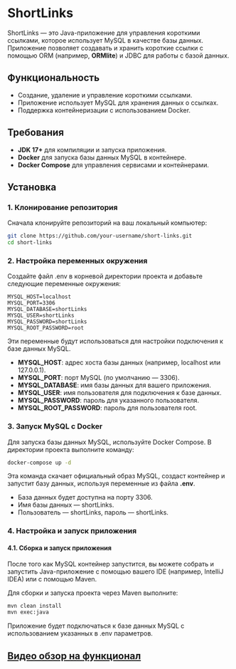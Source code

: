 # ShortLinks

ShortLinks — это Java-приложение для управления короткими ссылками, которое использует MySQL в качестве базы данных. Приложение позволяет создавать и хранить короткие ссылки с помощью ORM (например, **ORMlite**) и JDBC для работы с базой данных.

## Функциональность

- Создание, удаление и управление короткими ссылками.
- Приложение использует MySQL для хранения данных о ссылках.
- Поддержка контейнеризации с использованием Docker.

## Требования

- **JDK 17+** для компиляции и запуска приложения.
- **Docker** для запуска базы данных MySQL в контейнере.
- **Docker Compose** для управления сервисами и контейнерами.

## Установка

### 1. Клонирование репозитория

Сначала клонируйте репозиторий на ваш локальный компьютер:

```bash
git clone https://github.com/your-username/short-links.git
cd short-links
```


### 2. Настройка переменных окружения
Создайте файл .env в корневой директории проекта и добавьте следующие переменные окружения:

```env
MYSQL_HOST=localhost
MYSQL_PORT=3306
MYSQL_DATABASE=shortLinks
MYSQL_USER=shortLinks
MYSQL_PASSWORD=shortLinks
MYSQL_ROOT_PASSWORD=root
```
Эти переменные будут использоваться для настройки подключения к базе данных MySQL.

- **MYSQL_HOST**: адрес хоста базы данных (например, localhost или 127.0.0.1).
- **MYSQL_PORT**: порт MySQL (по умолчанию — 3306).
- **MYSQL_DATABASE**: имя базы данных для вашего приложения.
- **MYSQL_USER**: имя пользователя для подключения к базе данных.
- **MYSQL_PASSWORD**: пароль для указанного пользователя.
- **MYSQL_ROOT_PASSWORD**: пароль для пользователя root.

### 3. Запуск MySQL с Docker
Для запуска базы данных MySQL, используйте Docker Compose. В директории проекта выполните команду:
```bash
docker-compose up -d
```

Эта команда скачает официальный образ MySQL, создаст контейнер и запустит базу данных, используя переменные из файла **.env**.
-  База данных будет доступна на порту 3306.
-  Имя базы данных — shortLinks.
-  Пользователь — shortLinks, пароль — shortLinks.


### 4. Настройка и запуск приложения
#### 4.1. Сборка и запуск приложения
После того как MySQL контейнер запустится, вы можете собрать и запустить Java-приложение с помощью вашего IDE (например, IntelliJ IDEA) или с помощью Maven.

Для сборки и запуска проекта через Maven выполните:

```bash
mvn clean install
mvn exec:java
```

Приложение будет подключаться к базе данных MySQL с использованием указанных в .env параметров.

## [Видео обзор на функционал](https://www.youtube.com/watch?v=gzjELKdvkVY)

